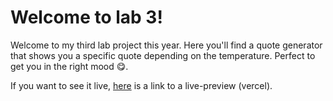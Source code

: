 # Welcome to lab 3!
Welcome to my third lab project this year.
Here you'll find a quote generator that shows you a specific quote depending on the temperature.
Perfect to get you in the right mood 😋.

If you want to see it live, [here](https://lab3-api-omega.vercel.app/) is a link to a live-preview (vercel).

